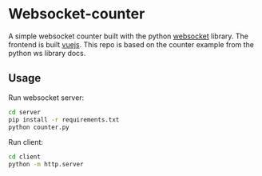 # Websocket-counter

A simple websocket counter built with the python [websocket](https://websockets.readthedocs.io/en/stable/) library. The frontend is built [vuejs](https://vuejs.org/).
This repo is based on the counter example from the python ws library docs.

## Usage

Run websocket server:

```bash
cd server
pip install -r requirements.txt
python counter.py
```

Run client:

```bash
cd client
python -m http.server
```
